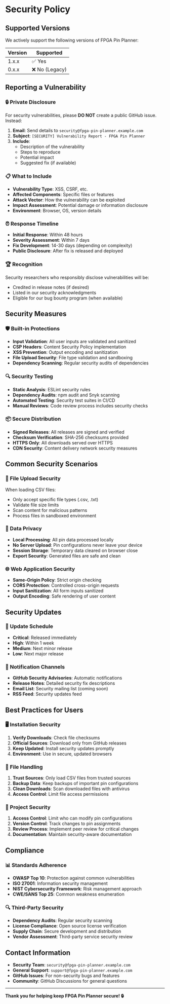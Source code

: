 # Security Policy

## Supported Versions

We actively support the following versions of FPGA Pin Planner:

| Version | Supported          |
| ------- | ------------------ |
| 1.x.x   | ✅ Yes             |
| 0.x.x   | ❌ No (Legacy)     |

## Reporting a Vulnerability

### 🔒 Private Disclosure

For security vulnerabilities, please **DO NOT** create a public GitHub issue. Instead:

1. **Email**: Send details to `security@fpga-pin-planner.example.com`
2. **Subject**: `[SECURITY] Vulnerability Report - FPGA Pin Planner`
3. **Include**:
   - Description of the vulnerability
   - Steps to reproduce
   - Potential impact
   - Suggested fix (if available)

### 📋 What to Include

- **Vulnerability Type**: XSS, CSRF, etc.
- **Affected Components**: Specific files or features
- **Attack Vector**: How the vulnerability can be exploited
- **Impact Assessment**: Potential damage or information disclosure
- **Environment**: Browser, OS, version details

### ⏰ Response Timeline

- **Initial Response**: Within 48 hours
- **Severity Assessment**: Within 7 days
- **Fix Development**: 14-30 days (depending on complexity)
- **Public Disclosure**: After fix is released and deployed

### 🏆 Recognition

Security researchers who responsibly disclose vulnerabilities will be:

- Credited in release notes (if desired)
- Listed in our security acknowledgments
- Eligible for our bug bounty program (when available)

## Security Measures

### 🛡️ Built-in Protections

- **Input Validation**: All user inputs are validated and sanitized
- **CSP Headers**: Content Security Policy implementation
- **XSS Prevention**: Output encoding and sanitization
- **File Upload Security**: File type validation and sandboxing
- **Dependency Scanning**: Regular security audits of dependencies

### 🔍 Security Testing

- **Static Analysis**: ESLint security rules
- **Dependency Audits**: npm audit and Snyk scanning
- **Automated Testing**: Security test suites in CI/CD
- **Manual Reviews**: Code review process includes security checks

### 📦 Secure Distribution

- **Signed Releases**: All releases are signed and verified
- **Checksum Verification**: SHA-256 checksums provided
- **HTTPS Only**: All downloads served over HTTPS
- **CDN Security**: Content delivery network security measures

## Common Security Scenarios

### 🔎 File Upload Security

When loading CSV files:
- Only accept specific file types (.csv, .txt)
- Validate file size limits
- Scan content for malicious patterns
- Process files in sandboxed environment

### 💾 Data Privacy

- **Local Processing**: All pin data processed locally
- **No Server Upload**: Pin configurations never leave your device
- **Session Storage**: Temporary data cleared on browser close
- **Export Security**: Generated files are safe and clean

### 🌐 Web Application Security

- **Same-Origin Policy**: Strict origin checking
- **CORS Protection**: Controlled cross-origin requests
- **Input Sanitization**: All form inputs sanitized
- **Output Encoding**: Safe rendering of user content

## Security Updates

### 📅 Update Schedule

- **Critical**: Released immediately
- **High**: Within 1 week
- **Medium**: Next minor release
- **Low**: Next major release

### 🔔 Notification Channels

- **GitHub Security Advisories**: Automatic notifications
- **Release Notes**: Detailed security fix descriptions
- **Email List**: Security mailing list (coming soon)
- **RSS Feed**: Security updates feed

## Best Practices for Users

### 🖥️ Installation Security

1. **Verify Downloads**: Check file checksums
2. **Official Sources**: Download only from GitHub releases
3. **Keep Updated**: Install security updates promptly
4. **Environment**: Use in secure, updated browsers

### 📁 File Handling

1. **Trust Sources**: Only load CSV files from trusted sources
2. **Backup Data**: Keep backups of important pin configurations
3. **Clean Downloads**: Scan downloaded files with antivirus
4. **Access Control**: Limit file access permissions

### 🔐 Project Security

1. **Access Control**: Limit who can modify pin configurations
2. **Version Control**: Track changes to pin assignments
3. **Review Process**: Implement peer review for critical changes
4. **Documentation**: Maintain security-aware documentation

## Compliance

### 📊 Standards Adherence

- **OWASP Top 10**: Protection against common vulnerabilities
- **ISO 27001**: Information security management
- **NIST Cybersecurity Framework**: Risk management approach
- **CWE/SANS Top 25**: Common weakness enumeration

### 🔍 Third-Party Security

- **Dependency Audits**: Regular security scanning
- **License Compliance**: Open source license verification
- **Supply Chain**: Secure development and distribution
- **Vendor Assessment**: Third-party service security review

## Contact Information

- **Security Team**: `security@fpga-pin-planner.example.com`
- **General Support**: `support@fpga-pin-planner.example.com`
- **GitHub Issues**: For non-security bugs and features
- **Community**: GitHub Discussions for general questions

---

**Thank you for helping keep FPGA Pin Planner secure! 🔒**
